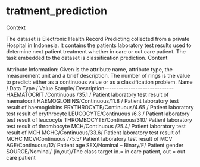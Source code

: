 # tratment_prediction
Context

The dataset is Electronic Health Record Predicting collected from a private Hospital in Indonesia. It contains the patients laboratory test results used to determine next patient treatment whether in care or out care patient. The task embedded to the dataset is classification prediction.
Content

Attribute Information:
Given is the attribute name, attribute type, the measurement unit and a brief description. The number of rings is the value to predict: either as a continuous value or as a classification problem. Name / Data Type / Value Sample/ Description-----------------------------
HAEMATOCRIT /Continuous /35.1 / Patient laboratory test result of haematocrit
HAEMOGLOBINS/Continuous/11.8 / Patient laboratory test result of haemoglobins
ERYTHROCYTE/Continuous/4.65 / Patient laboratory test result of erythrocyte
LEUCOCYTE/Continuous /6.3 / Patient laboratory test result of leucocyte
THROMBOCYTE/Continuous/310/ Patient laboratory test result of thrombocyte
MCH/Continuous /25.4/ Patient laboratory test result of MCH
MCHC/Continuous/33.6/ Patient laboratory test result of MCHC
MCV/Continuous /75.5/ Patient laboratory test result of MCV
AGE/Continuous/12/ Patient age
SEX/Nominal – Binary/F/ Patient gender
SOURCE/Nominal/ {in,out}/The class target in.= in care patient, out = out care patient
